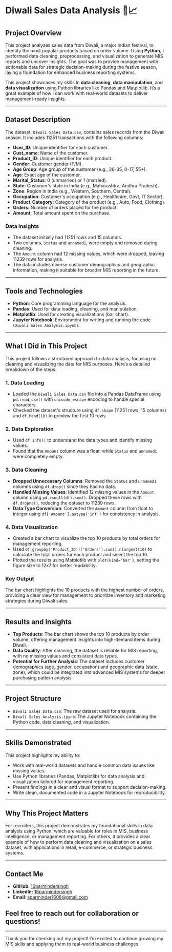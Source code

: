 # Diwali Sales Data Analysis 🎇📈

## Project Overview
This project analyzes sales data from Diwali, a major Indian festival, to identify the most popular products based on order volume. Using **Python**, I performed data cleaning, preprocessing, and visualization to generate MIS reports and uncover insights. The goal was to provide management with actionable data for strategic decision-making during the festive season, laying a foundation for enhanced business reporting systems.

This project showcases my skills in **data cleaning**, **data manipulation**, and **data visualization** using Python libraries like Pandas and Matplotlib. It’s a great example of how I can work with real-world datasets to deliver management-ready insights.

---

## Dataset Description
The dataset, `Diwali Sales Data.csv`, contains sales records from the Diwali season. It includes 11251 transactions with the following columns:

- **User_ID**: Unique identifier for each customer.
- **Cust_name**: Name of the customer.
- **Product_ID**: Unique identifier for each product.
- **Gender**: Customer gender (F/M).
- **Age Group**: Age group of the customer (e.g., 26-35, 0-17, 55+).
- **Age**: Exact age of the customer.
- **Marital_Status**: 0 (unmarried) or 1 (married).
- **State**: Customer's state in India (e.g., Maharashtra, Andhra Pradesh).
- **Zone**: Region in India (e.g., Western, Southern, Central).
- **Occupation**: Customer's occupation (e.g., Healthcare, Govt, IT Sector).
- **Product_Category**: Category of the product (e.g., Auto, Food, Clothing).
- **Orders**: Number of orders placed for the product.
- **Amount**: Total amount spent on the purchase.

### Data Insights
- The dataset initially had 11251 rows and 15 columns.
- Two columns, `Status` and `unnamed1`, were empty and removed during cleaning.
- The `Amount` column had 12 missing values, which were dropped, leaving 11239 rows for analysis.
- The data includes diverse customer demographics and geographic information, making it suitable for broader MIS reporting in the future.

---

## Tools and Technologies
- **Python**: Core programming language for the analysis.
- **Pandas**: Used for data loading, cleaning, and manipulation.
- **Matplotlib**: Used for creating visualizations (bar chart).
- **Jupyter Notebook**: Environment for writing and running the code (`Diwali Sales Analysis.ipynb`).

---

## What I Did in This Project
This project follows a structured approach to data analysis, focusing on cleaning and visualizing the data for MIS purposes. Here’s a detailed breakdown of the steps:

### 1. Data Loading
- Loaded the `Diwali Sales Data.csv` file into a Pandas DataFrame using `pd.read_csv()` with `unicode_escape` encoding to handle special characters.
- Checked the dataset's structure using `df.shape` (11251 rows, 15 columns) and `df.head(10)` to preview the first 10 rows.

### 2. Data Exploration
- Used `df.info()` to understand the data types and identify missing values.
- Found that the `Amount` column was a float, while `Status` and `unnamed1` were completely empty.

### 3. Data Cleaning
- **Dropped Unnecessary Columns**: Removed the `Status` and `unnamed1` columns using `df.drop()` since they had no data.
- **Handled Missing Values**: Identified 12 missing values in the `Amount` column using `pd.isnull(df).sum()`. Dropped these rows with `df.dropna()`, reducing the dataset to 11239 rows.
- **Data Type Conversion**: Converted the `Amount` column from float to integer using `df['Amount'].astype('int')` for consistency in analysis.

### 4. Data Visualization
- Created a bar chart to visualize the top 10 products by total orders for management reporting.
- Used `df.groupby('Product_ID')['Orders'].sum().nlargest(10)` to calculate the total orders for each product and select the top 10.
- Plotted the results using Matplotlib with `plot(kind='bar')`, setting the figure size to 12x7 for better readability.

### Key Output
The bar chart highlights the 10 products with the highest number of orders, providing a clear view for management to prioritize inventory and marketing strategies during Diwali sales.

---

## Results and Insights
- **Top Products**: The bar chart shows the top 10 products by order volume, offering management insights into high-demand items during Diwali.
- **Data Quality**: After cleaning, the dataset is reliable for MIS reporting, with no missing values and consistent data types.
- **Potential for Further Analysis**: The dataset includes customer demographics (age, gender, occupation) and geographic data (state, zone), which could be integrated into advanced MIS systems for deeper purchasing pattern analysis.

---

## Project Structure
- `Diwali Sales Data.csv`: The raw dataset used for analysis.
- `Diwali Sales Analysis.ipynb`: The Jupyter Notebook containing the Python code, data cleaning, and visualization.

---

## Skills Demonstrated
This project highlights my ability to:
- Work with real-world datasets and handle common data issues like missing values.
- Use Python libraries (Pandas, Matplotlib) for data analysis and visualization tailored for management reporting.
- Present findings in a clear and visual format to support decision-making.
- Write clean, documented code in a Jupyter Notebook for reproducibility.

---

## Why This Project Matters
For recruiters, this project demonstrates my foundational skills in data analysis using Python, which are valuable for roles in MIS, business intelligence, or management reporting. For others, it provides a clear example of how to perform data cleaning and visualization on a sales dataset, with applications in retail, e-commerce, or strategic business systems.

---

## Contact Me
- **GitHub**: [16parmindersingh](https://github.com/16parmindersingh)
- **LinkedIn:** [16parmindersingh](www.linkedin/in/16parmindersingh) 
- **Email**: sparminder1608@gmail.com
## Feel free to reach out for collaboration or questions!

---

Thank you for checking out my project! I’m excited to continue growing my MIS skills and applying them to real-world business challenges.
